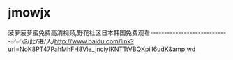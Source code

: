 # jmowjx
菠萝菠萝蜜免费高清视频,野花社区日本韩国免费观看----------------------------✅✅点/此/进/入/http://www.baidu.com/link?url=NoK8PT47PahMhFH8Vie_jnciyIKNTTtVBQKpill6udK&amp;wd
